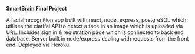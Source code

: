 **SmartBrain Final Project**

A facial recognition app built with react, node, express, postgreSQL which utilises the clarifai API to detect a face in an image which is uploaded via URL. Includes sign in & registration page which is connected to back end database. Server built in node/express dealing with requests from the front end. Deployed via Heroku.
